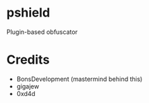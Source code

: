 # pshield
Plugin-based obfuscator

# Credits
* BonsDevelopment (mastermind behind this)
* gigajew
* 0xd4d
